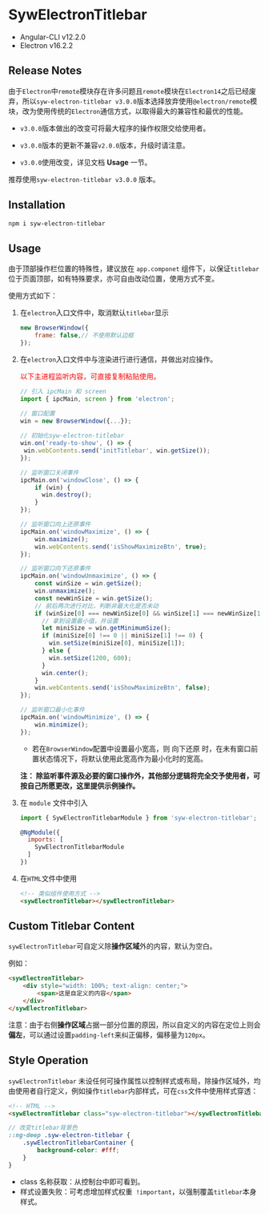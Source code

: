 # SywElectronTitlebar

- Angular-CLI v12.2.0
- Electron v16.2.2

## Release Notes

由于`Electron`中`remote`模块存在许多问题且`remote`模块在`Electron14`之后已经废弃，所以`syw-electron-titlebar v3.0.0`版本选择放弃使用`@electron/remote`模块，改为使用传统的`Electron`通信方式，以取得最大的兼容性和最优的性能。

- `v3.0.0`版本做出的改变可将最大程序的操作权限交给使用者。

- `v3.0.0`版本的更新不兼容`v2.0.0`版本，升级时请注意。
- `v3.0.0`使用改变，详见文档 **Usage** 一节。

推荐使用`syw-electron-titlebar v3.0.0` 版本。

## Installation

```bash
npm i syw-electron-titlebar
```

## Usage

由于顶部操作栏位置的特殊性，建议放在 `app.componet` 组件下，以保证`titlebar`位于页面顶部，如有特殊要求，亦可自由改动位置，使用方式不变。

使用方式如下：

1. 在`electron`入口文件中，取消默认`titlebar`显示

   ```js
   new BrowserWindow({
       frame: false,// 不使用默认边框
   });
   ```
   
2. 在`electron`入口文件中与渲染进行进行通信，并做出对应操作。

   <font color="red">以下主进程监听内容，可直接复制粘贴使用。</font>

   ```js
   // 引入 ipcMain 和 screen
   import { ipcMain, screen } from 'electron';
   
   // 窗口配置
   win = new BrowserWindow({...});
                            
   // 初始化syw-electron-titlebar
   win.on('ready-to-show', () => {
   	win.webContents.send('initTitlebar', win.getSize());
   });
   
   // 监听窗口关闭事件
   ipcMain.on('windowClose', () => {
       if (win) {
         win.destroy();
       }
   });
   
   // 监听窗口向上还原事件
   ipcMain.on('windowMaximize', () => {
       win.maximize();
       win.webContents.send('isShowMaximizeBtn', true);
   });
   
   // 监听窗口向下还原事件
   ipcMain.on('windowUnmaximize', () => {
       const winSize = win.getSize();
       win.unmaximize();
       const newWinSize = win.getSize();
       // 前后两次进行对比，判断非最大化是否未动
       if (winSize[0] === newWinSize[0] && winSize[1] === newWinSize[1]) {
         // 拿到设置最小值，并设置
         let miniSize = win.getMinimumSize();
         if (miniSize[0] !== 0 || miniSize[1] !== 0) {
           win.setSize(miniSize[0], miniSize[1]);
         } else {
           win.setSize(1200, 600);
         }
         win.center();
       }
       win.webContents.send('isShowMaximizeBtn', false);
   });
   
   // 监听窗口最小化事件
   ipcMain.on('windowMinimize', () => {
       win.minimize();
   });            
   ```

   - 若在`BrowserWindow`配置中设置最小宽高，则 向下还原 时，在未有窗口前置状态情况下，将默认使用此宽高作为最小化时的宽高。

   **注： 除监听事件源及必要的窗口操作外，其他部分逻辑将完全交予使用者，可按自己所愿更改，这里提供示例操作。**

3. 在 `module` 文件中引入

   ```js
   import { SywElectronTitlebarModule } from 'syw-electron-titlebar';
   
   @NgModule({
     imports: [
       SywElectronTitlebarModule
     ]
   })
   ```

4. 在`HTML`文件中使用

   ```html
   <!-- 类似组件使用方式 -->
   <sywElectronTitlebar></sywElectronTitlebar>
   ```

## Custom Titlebar Content

`sywElectronTitlebar`可自定义除**操作区域**外的内容，默认为空白。

例如：

```html
<sywElectronTitlebar>
    <div style="width: 100%; text-align: center;">
        <span>这是自定义的内容</span>
    </div>
</sywElectronTitlebar>
```

注意：由于右侧**操作区域**占据一部分位置的原因，所以自定义的内容在定位上则会**偏左**，可以通过设置`padding-left`来纠正偏移，偏移量为`120px`。

##  Style Operation 

`sywElectronTitlebar` 未设任何可操作属性以控制样式或布局，除操作区域外，均由使用者自行定义，例如操作`titlebar`内部样式，可在`css`文件中使用样式穿透：

```html
<!-- HTML -->
<sywElectronTitlebar class="syw-electron-titlebar"></sywElectronTitlebar>

```
```scss
// 改变titlebar背景色
::ng-deep .syw-electron-titlebar {
    .sywElectronTitlebarContainer {
        background-color: #fff;
    }
}
```

- class 名称获取：从控制台中即可看到。
- 样式设置失败：可考虑增加样式权重` !important`，以强制覆盖`titlebar`本身样式。

